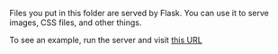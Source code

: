 Files you put in this folder are served by Flask. You can use it to serve
images, CSS files, and other things.

To see an example, run the server and visit [this URL](http://localhost:5001/static/tdd-iceberg.png)



